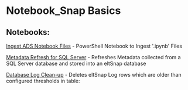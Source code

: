 # Notebook_Snap Basics

## Notebooks:

[Ingest ADS Notebook Files](ingest_ads_notebook_files.ipynb) - PowerShell Notebook to Ingest '.ipynb' Files

[Metadata Refresh for SQL Server](metadata_refresh_for_sql_server.ipynb) - Refreshes Metadata collected from a SQL Server database and stored into an eltSnap database

[Database Log Clean-up](database_log_cleanup.ipynb) - Deletes eltSnap Log rows which are older than configured thresholds in table: 
